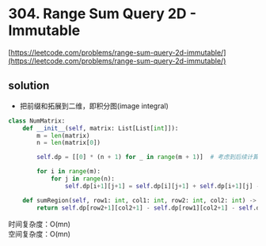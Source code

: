 # 304. Range Sum Query 2D - Immutable

[https://leetcode.com/problems/range-sum-query-2d-immutable/](https://leetcode.com/problems/range-sum-query-2d-immutable/)

## solution

- 把前缀和拓展到二维，即积分图(image integral)

```python
class NumMatrix:
    def __init__(self, matrix: List[List[int]]):
        m = len(matrix)
        n = len(matrix[0])

        self.dp = [[0] * (n + 1) for _ in range(m + 1)]  # 考虑到后续计算，这里必须+1. 顺便简化了dp初始化

        for i in range(m):
            for j in range(n):
                self.dp[i+1][j+1] = self.dp[i][j+1] + self.dp[i+1][j] - self.dp[i][j] + matrix[i][j]

    def sumRegion(self, row1: int, col1: int, row2: int, col2: int) -> int:
        return self.dp[row2+1][col2+1] - self.dp[row1][col2+1] - self.dp[row2+1][col1] + self.dp[row1][col1]
```

时间复杂度：O(mn) <br>
空间复杂度：O(mn)
